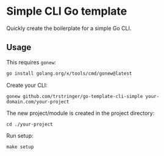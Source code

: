 # Simple CLI Go template

Quickly create the boilerplate for a simple Go CLI.

## Usage

This requires `gonew`:

```bash
go install golang.org/x/tools/cmd/gonew@latest
```

Create your CLI:

```
gonew github.com/trstringer/go-template-cli-simple your-domain.com/your-project
```

The new project/module is created in the project directory:

```
cd ./your-project
```

Run setup:

```
make setup
```
